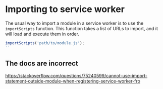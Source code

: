 # Importing to service worker

The usual way to import a module in a service worker is to use the `importScripts` function. This function takes a list of URLs to import, and it will load and execute them in order.

```javascript
importScripts('path/to/module.js');
``
```

## The docs are incorrect

https://stackoverflow.com/questions/75240599/cannot-use-import-statement-outside-module-when-registering-service-worker-fro
